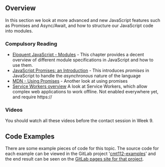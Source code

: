 ## Overview

In this section we look at more advanced and new JavaScript features such as Promises and Async/Await, and how to structure our JavaScript code into modules.

### Compulsory Reading

- [Eloquent JavaScript - Modules](http://eloquentjavascript.net/10_modules.html) - This chapter provides a decent overview of different module specifications in JavaScript and how to use them.
- [JavaScript Promises: an Introduction](https://developers.google.com/web/fundamentals/primers/promises) - This introduces _promises_ in JavaScript to handle the _asynchronous_ nature of the language
- [MDN - Using Promises](https://developer.mozilla.org/en-US/docs/Web/JavaScript/Guide/Using_promises) - Another look at using promises
- [Service Workers overview](https://developers.google.com/web/fundamentals/primers/service-workers/) A look at Service Workers, which allow complex web applications to work offline. Not enabled everywhere yet, and require https://

### Videos

You should watch all these videos before the contact session in Week 9.


## Code Examples

There are some example pieces of code for this topic. The source code for each example can be viewed in the GitLab project '[cmt112-examples](https://gitlab.cs.cf.ac.uk/scm2mjc/cmt112-examples)' and the end result can be seen on the [GitLab pages site for that project](http://scm2mjc.pages.cs.cf.ac.uk/cmt112-examples/).
